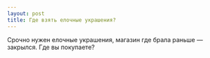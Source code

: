 ```yaml
---
layout: post 
title: Где взять елочные украшения? 
--- 
```

Срочно нужен елочные украшения, магазин где брала раньше — закрылся. Где вы покупаете?